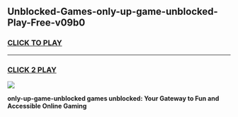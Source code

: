 
## Unblocked-Games-only-up-game-unblocked-Play-Free-v09b0
<h3>
<a href="https://premium76.site?title=only-up-game-unblocked&ref=17A">CLICK TO PLAY</a></h3>
<hr>

<h3>
<a href="https://premium76.site?title=only-up-game-unblocked&ref=17A">CLICK 2 PLAY</a>
  
</h3>

<a href="https://premium76.site?title=only-up-game-unblocked&ref=17A"><img src="https://clearcache.store/games.png"></a>


**only-up-game-unblocked games unblocked: Your Gateway to Fun and Accessible Online Gaming**

